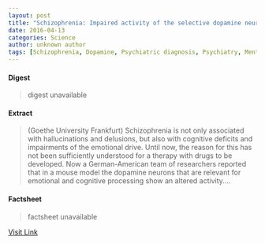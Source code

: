 ```yaml
---
layout: post
title: "Schizophrenia: Impaired activity of the selective dopamine neurons"
date: 2016-04-13
categories: Science
author: unknown author
tags: [Schizophrenia, Dopamine, Psychiatric diagnosis, Psychiatry, Mental and behavioural disorders, Psychology, Psychiatry-related fields, Cognition, Medicine, Mental health, Psychopathology, Clinical medicine, Psychiatric diseases and disorders, Abnormal psychology, Medical specialties, Medical diagnosis, Health, Psychological concepts, Behavioural sciences, Clinical psychology, Nervous system, Neuroscience]
---
```



#### Digest
>digest unavailable

#### Extract
>(Goethe University Frankfurt) Schizophrenia is not only associated with hallucinations and delusions, but also with cognitive deficits and impairments of the emotional drive. Until now, the reason for this has not been sufficiently understood for a therapy with drugs to be developed. Now a German-American team of researchers reported that in a mouse model the dopamine neurons that are relevant for emotional and cognitive processing show an altered activity....

#### Factsheet
>factsheet unavailable

[Visit Link](http://www.eurekalert.org/pub_releases/2015-02/guf-sia021715.php)


